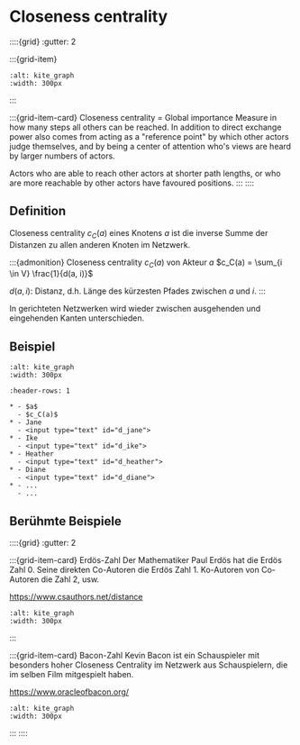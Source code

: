 # Closeness centrality

::::{grid}
:gutter: 2

:::{grid-item}
```{image} images/kite_graph.png
:alt: kite_graph
:width: 300px
```
:::

:::{grid-item-card} Closeness centrality = Global importance
Measure in how many steps all others can be reached. 
In addition to direct exchange power also comes from acting 
as a "reference point" by which other actors judge themselves, 
and by being a center of attention who's views are heard 
by larger numbers of actors. 

Actors who are able to reach other actors at shorter 
path lengths, or who are more reachable by other actors 
have favoured positions.
:::
::::

## Definition

Closeness centrality $c_C(a)$ eines Knotens $a$ ist die inverse Summe der Distanzen zu allen anderen Knoten im Netzwerk.

:::{admonition} Closeness centrality $c_C(a)$ von Akteur $a$
$c_C(a) = \sum_{i \in V} \frac{1}{d(a, i)}$

$d(a, i)$: Distanz, d.h. Länge des kürzesten Pfades zwischen $a$ und $i$.
:::

In gerichteten Netzwerken wird wieder zwischen ausgehenden und eingehenden Kanten unterschieden.

## Beispiel

```{image} images/kite_graph.png
:alt: kite_graph
:width: 300px
```

```{list-table}
:header-rows: 1

* - $a$
  - $c_C(a)$
* - Jane
  - <input type="text" id="d_jane">
* - Ike
  - <input type="text" id="d_ike">
* - Heather
  - <input type="text" id="d_heather">
* - Diane
  - <input type="text" id="d_diane">
* - ...
  - ...
```

## Berühmte Beispiele

::::{grid}
:gutter: 2

:::{grid-item-card} Erdös-Zahl
Der Mathematiker Paul Erdös hat die Erdös Zahl 0. Seine direkten Co-Autoren die Erdös Zahl 1. Ko-Autoren von Co-Autoren die Zahl 2, usw.

https://www.csauthors.net/distance

```{image} images/erdos.png
:alt: kite_graph
:width: 300px
```
:::

:::{grid-item-card} Bacon-Zahl
Kevin Bacon ist ein Schauspieler mit besonders hoher Closeness Centrality im Netzwerk aus Schauspielern, die im selben Film mitgespielt haben.

https://www.oracleofbacon.org/

```{image} images/bacon.png
:alt: kite_graph
:width: 300px
``` 
:::
::::